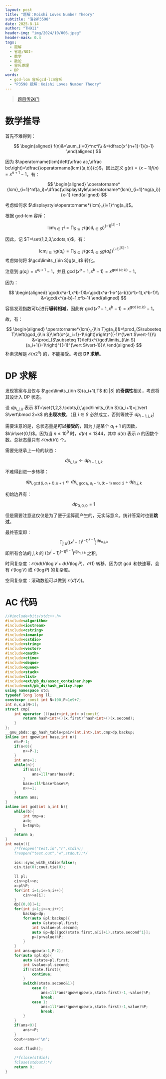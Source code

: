 ```yaml
---
layout: post
title: "题解：Koishi Loves Number Theory"
subtitle: "洛谷P3598"
date: 2025-8-14
author: "TH911"
header-img: "img/2024/10/006.jpeg"
header-mask: 0.4
tags:
  - 题解
  - 省选/NOI−
  - 数学
  - 数论
  - 容斥原理
  - DP
words:
  - gcd-lcm 容斥gcd-lcm容斥
  - "P3598 题解：Koishi Loves Number Theory"
---
```


> [题目传送门](https://www.luogu.com.cn/problem/P3598)

# 数学推导

首先不难得到：

$$
\begin{aligned}
f(n)&=\sum_{i=0}^nx^i\\
&=\dfrac{x^{n+1}-1}{x-1}
\end{aligned}
$$

因为 $\operatorname{lcm}\left(\dfrac ac,\dfrac bc\right)=\dfrac{\operatorname{lcm}(a,b)}{c}$，因此定义 $g(n)=(x-1)f(n)=x^{n+1}-1$，有：

$$
\begin{aligned}
\operatorname*{lcm}_{i=1}^nf(a_i)=\dfrac{\displaystyle\operatorname*{lcm}_{i=1}^ng(a_i)}{x-1}
\end{aligned}
$$

考虑如何求 $\displaystyle\operatorname*{lcm}_{i=1}^ng(a_i)$。

根据 gcd-lcm 容斥：

$$
\operatorname*{lcm}_{i\in T}i=\prod_{S\subseteq T}\left(\gcd_{i\in S}i\right)^{(-1)^{\vert S\vert-1}}
$$

因此，记 $T=\set{1,2,3,\cdots,n}$，有：

$$
\operatorname*{lcm}_{i\in T}g(a_i)=\prod_{S\subseteq T}\left(\gcd_{i\in S}g(a_i)\right)^{(-1)^{\vert S\vert-1}}
$$
考虑如何将 $\gcd\limits_{i\in S}g(a_i)$ 转化。

注意到 $g(a_i)=x^{a_i+1}-1$，并且 $\gcd(x^a-1,x^b-1)=x^{\gcd(a,b)}-1$。

因为：

$$
\begin{aligned}
\gcd(x^a-1,x^b-1)&=\gcd(x^a-1-x^{a-b}(x^b-1),x^b-1)\\
&=\gcd(x^{a-b}-1,x^b-1)
\end{aligned}
$$

容易发现指数可以进行**辗转相减**，因此有 $\gcd(x^a-1,x^b-1)=x^{\gcd(a,b)}-1$。

故，有：

$$
\begin{aligned}
\operatorname*{lcm}_{i\in T}g(a_i)&=\prod_{S\subseteq T}\left(\gcd_{i\in S}\left(x^{a_i+1}-1\right)\right)^{(-1)^{\vert S\vert-1}}\\
&=\prod_{S\subseteq T}\left(x^{\gcd\limits_{i\in S}(a_i+1)}-1\right)^{(-1)^{\vert S\vert-1}}\\
\end{aligned}
$$
朴素求解是 $\mathcal O\left(n2^n\right)$ 的，不能接受。考虑 **DP 求解**。

# DP 求解

发现答案与且仅与 $\gcd\limits_{i\in S}(a_i+1),T$ 和 $\vert S\vert$ 的**奇偶性**相关，考虑将其设计入 DP 状态。

设 $\textit{dp}_{i,j,k}$ 表示 $T=\set{1,2,3,\cdots,i},\gcd\limits_{i\in S}(a_i+1)=j,\vert S\vert\bmod 2=k$ 的**出现次数**。（且 $i\in S$ 必然成立，否则等效于 $\textit{dp}_{i-1,j,k}$）

需要注意的是，总状态量是**可以接受的**，因为 $j$ 是某个 $a_l+1$ 的因数，$k\in\set{0,1}$。因为当 $n\leq10^9$ 时，$d(n)\leq1344$，其中 $d(n)$ 表示 $n$ 的因数个数。总状态量只有 $\mathcal O(nd(V))$ 个。

需要先继承上一轮的状态：

$$
\textit{dp}_{i,j,k}\leftarrow\textit{dp}_{i-1,j,k}
$$


不难得到进一步转移：

$$
\textit{dp}_{i,\gcd(j,a_i+1),k+1}\leftarrow\textit{dp}_{i,\gcd(j,a_i+1),(k+1)\bmod 2}+\textit{dp}_{i,j,k}
$$

初始边界有：

$$
\textit{dp}_{0,0,0}=1
$$

但是需要注意这仅仅是为了便于运算而产生的，无实际意义。统计答案时也要**跳过**。

最终答案即：
$$
\prod_{j,k}\left(\left(x^j-1\right)^{(-1)^{k-1}}\right)^{\textit{dp}_{n,j,k}}
$$
即所有合法的 $j,k$ 的 $\left(\left(x^j-1\right)^{(-1)^{k-1}}\right)^{\textit{dp}_{n,j,k}}$ 之积。

时间复杂度：$\mathcal O(nd(V)\log V+d(V)\log P)$。$\mathcal O(1)$ 转移，因为求 $\gcd$ 和快速幂，会有 $\mathcal O(\log V)$ 或 $\mathcal O(\log P)$ 的复杂度。

空间复杂度：滚动数组可以做到 $\mathcal O(d(V))$。

# AC 代码

```cpp
//#include<bits/stdc++.h>
#include<algorithm>
#include<iostream>
#include<cstring>
#include<iomanip>
#include<cstdio>
#include<string>
#include<vector>
#include<cmath>
#include<ctime>
#include<deque>
#include<queue>
#include<stack>
#include<list>
#include<ext/pb_ds/assoc_container.hpp>
#include<ext/pb_ds/hash_policy.hpp>
using namespace std;
typedef long long ll;
constexpr const int N=100,P=1e9+7;
int n,x,a[N+1];
struct cmp{
	int operator ()(pair<int,int> x)const{
		return hash<int>()(x.first)^hash<int>()(x.second);
	}
};
__gnu_pbds::gp_hash_table<pair<int,int>,int,cmp>dp,backup;
inline int qpow(int base,int n){
	n%=P-1;
	if(n<0){
		n+=P-1;
	}
	int ans=1;
	while(n){
		if(n&1){
			ans=1ll*ans*base%P;
		}
		base=1ll*base*base%P;
		n>>=1;
	}
	return ans;
}
inline int gcd(int a,int b){
	while(b){
		int tmp=a;
		a=b;
		b=tmp%b;
	}
	return a;
}
int main(){
	/*freopen("test.in","r",stdin);
	freopen("test.out","w",stdout);*/
	
	ios::sync_with_stdio(false);
	cin.tie(0);cout.tie(0);
	
	ll pl;
	cin>>pl>>n;
	x=pl%P;
	for(int i=1;i<=n;i++){
		cin>>a[i];
	}
	dp[{0,0}]=1;
	for(int i=1;i<=n;i++){
		backup=dp;
		for(auto &pl:backup){
			auto &state=pl.first;
			int &value=pl.second;
			auto &p=dp[{gcd(state.first,a[i]+1),state.second^1}];
			p=(p+value)%P;
		}
	}
	int ans=qpow(x-1,P-2);
	for(auto &pl:dp){
		auto &state=pl.first;
		int &value=pl.second;
		if(!state.first){
			continue;
		}
		switch(state.second&1){
			case 0:
				ans=1ll*ans*qpow(qpow(x,state.first)-1,-value)%P;
				break;
			case 1:
				ans=1ll*ans*qpow(qpow(x,state.first)-1,value)%P;
				break;
		}
	}
	if(ans<0){
		ans+=P;
	}
	cout<<ans<<'\n';
	
	cout.flush();
	 
	/*fclose(stdin);
	fclose(stdout);*/
	return 0;
}
```

